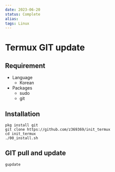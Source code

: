 ```yaml
---
date: 2023-06-20
status: Complete 
alias: 
tags: Linux
---
```


# Termux GIT update

## Requirement
- Language
    - Korean
- Packages
    - sudo 
    - git
        
## Installation
```
pkg install git
git clone https://github.com/z369369/init_termux
cd init_termux
./00_install.sh
```

## GIT pull and update
```
gupdate
```